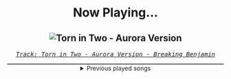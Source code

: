<div align="center"> 
<h1>Now Playing...</h1>

![Torn in Two - Aurora Version](https://i.scdn.co/image/ab67616d00001e02f664171476d7718731fb121a)
--
_<samp><a href="https://open.spotify.com/track/3FtF0lCaph8vK8ZA847To4">Track: Torn in Two - Aurora Version - Breaking Benjamin</a></samp>_

<div style="border: 1px #4B5054 solid"></div>
<details>
  <summary>
    Previous played songs
  </summary>
  <table>
    <thead>
      <tr>
        <th>
          Artist
        </th>
        <th>
          Song
        </th>
        <th>
          Link
        </th>
      </tr>
    </thead>
    <tbody>
      <tr><td>Breaking Benjamin</td><td>Torn in Two - Aurora Version</td><td><a href="https://open.spotify.com/track/3FtF0lCaph8vK8ZA847To4">https://open.spotify.com/track/3FtF0lCaph8vK8ZA847To4</a></td></tr><tr><td>I Prevail</td><td>Choke</td><td><a href="https://open.spotify.com/track/7jm63qwHLmemNcMzORjwfi">https://open.spotify.com/track/7jm63qwHLmemNcMzORjwfi</a></td></tr><tr><td>Set It Off</td><td>I'll Sleep When I'm Dead</td><td><a href="https://open.spotify.com/track/5XLVfQhBz6vkJDd9NhgbXQ">https://open.spotify.com/track/5XLVfQhBz6vkJDd9NhgbXQ</a></td></tr><tr><td>Dope</td><td>Misery</td><td><a href="https://open.spotify.com/track/1Jxf9U9rXvA3CSk0xSCNKn">https://open.spotify.com/track/1Jxf9U9rXvA3CSk0xSCNKn</a></td></tr><tr><td>Motionless In White</td><td>Cyberhex</td><td><a href="https://open.spotify.com/track/2vNUATEUKbavRo2gMjHs2S">https://open.spotify.com/track/2vNUATEUKbavRo2gMjHs2S</a></td></tr><tr><td>Breaking Benjamin</td><td>Tourniquet - Aurora Version</td><td><a href="https://open.spotify.com/track/2qoEv7cXgUIfA366frZUdJ">https://open.spotify.com/track/2qoEv7cXgUIfA366frZUdJ</a></td></tr><tr><td>Decyfer Down</td><td>Cycles</td><td><a href="https://open.spotify.com/track/04WSrE9R4rdAGZUPzS9XCP">https://open.spotify.com/track/04WSrE9R4rdAGZUPzS9XCP</a></td></tr><tr><td>NF</td><td>Time - Edit</td><td><a href="https://open.spotify.com/track/68Vm2W4oURsPV3121vUZgB">https://open.spotify.com/track/68Vm2W4oURsPV3121vUZgB</a></td></tr><tr><td>Icon For Hire</td><td>Venom</td><td><a href="https://open.spotify.com/track/4cQWvdxRi6IvEQBbgDveQI">https://open.spotify.com/track/4cQWvdxRi6IvEQBbgDveQI</a></td></tr><tr><td>The Raven Age</td><td>Fleur de lis</td><td><a href="https://open.spotify.com/track/4uTEG0XN5AF7aZdSAuVkLX">https://open.spotify.com/track/4uTEG0XN5AF7aZdSAuVkLX</a></td></tr><tr><td>Northlane</td><td>Eclipse</td><td><a href="https://open.spotify.com/track/6h74TgEDZ4n25q6fxbqbjE">https://open.spotify.com/track/6h74TgEDZ4n25q6fxbqbjE</a></td></tr><tr><td>Tartalo Music</td><td>The Awakening of the Celts</td><td><a href="https://open.spotify.com/track/38fCCfSv3Lb2pBHoUqradg">https://open.spotify.com/track/38fCCfSv3Lb2pBHoUqradg</a></td></tr><tr><td>Insomnium</td><td>Valediction</td><td><a href="https://open.spotify.com/track/7znoEQomONf54m2Vg5ovVp">https://open.spotify.com/track/7znoEQomONf54m2Vg5ovVp</a></td></tr><tr><td>War Of Ages</td><td>Void</td><td><a href="https://open.spotify.com/track/4B9D9TfkNC5ml7iCe0LChb">https://open.spotify.com/track/4B9D9TfkNC5ml7iCe0LChb</a></td></tr><tr><td>Bad Wolves</td><td>Killing Me Slowly</td><td><a href="https://open.spotify.com/track/6E5gsJm3t0RqmiHBfUBaya">https://open.spotify.com/track/6E5gsJm3t0RqmiHBfUBaya</a></td></tr><tr><td>Fight The Fade</td><td>What’s Left</td><td><a href="https://open.spotify.com/track/2YZK4rjCmNRsswudMmz76D">https://open.spotify.com/track/2YZK4rjCmNRsswudMmz76D</a></td></tr><tr><td>Rain City Drive</td><td>Heavier</td><td><a href="https://open.spotify.com/track/6Ps8twA0kAJ1jSZzhvdBQI">https://open.spotify.com/track/6Ps8twA0kAJ1jSZzhvdBQI</a></td></tr><tr><td>(K)NoW_NAME</td><td>TBD</td><td><a href="https://open.spotify.com/track/1nEaayEdWvl8YtQwjUjaJW">https://open.spotify.com/track/1nEaayEdWvl8YtQwjUjaJW</a></td></tr><tr><td>Escape the Fate</td><td>Invincible (feat. Lindsey Stirling)</td><td><a href="https://open.spotify.com/track/6HYRO36xNBHFMxAk3vuaLj">https://open.spotify.com/track/6HYRO36xNBHFMxAk3vuaLj</a></td></tr><tr><td>Escape the Fate</td><td>H8 MY SELF</td><td><a href="https://open.spotify.com/track/3o3i8J3phhvFXOaH4wwjbT">https://open.spotify.com/track/3o3i8J3phhvFXOaH4wwjbT</a></td></tr>
    </tbody>
  </table>
</details>

</div>
